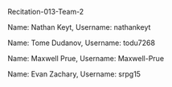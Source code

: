 

Recitation-013-Team-2

Name: Nathan Keyt, Username: nathankeyt

Name: Tome Dudanov, Username: todu7268

Name: Maxwell Prue, Username: Maxwell-Prue

Name: Evan Zachary, Username: srpg15

